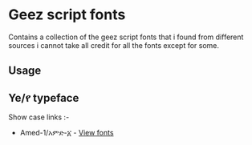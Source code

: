 # Geez script fonts
Contains a collection of the geez script fonts that i found from different sources i cannot take all credit for all the fonts except for some.

## Usage

## Ye/የ typeface

Show case links :-

* Amed-1/አምድ-፩ - [View fonts](https://simonbelete.github.io/geez-script-fonts/amed-1/)

